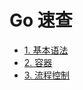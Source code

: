 # Go 速查

* [1. 基本语法](https://blankj.com/gitbook/go/quick_search/1.%20%E5%9F%BA%E6%9C%AC%E8%AF%AD%E6%B3%95.html)
* [2. 容器](https://blankj.com/gitbook/go/quick_search/2.%20%E5%AE%B9%E5%99%A8.html)
* [3. 流程控制](https://blankj.com/gitbook/go/quick_search/3.%20%E6%B5%81%E7%A8%8B%E6%8E%A7%E5%88%B6.html)